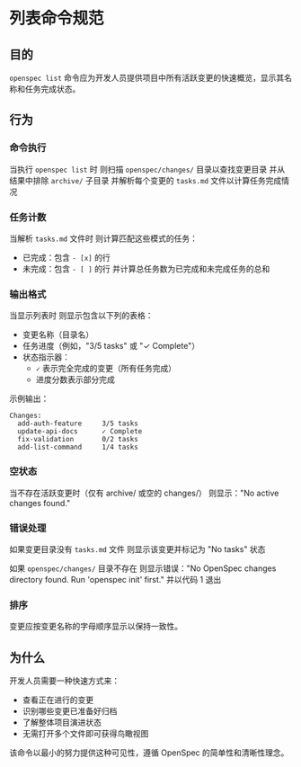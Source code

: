 # 列表命令规范

## 目的

`openspec list` 命令应为开发人员提供项目中所有活跃变更的快速概览，显示其名称和任务完成状态。

## 行为

### 命令执行

当执行 `openspec list` 时
则扫描 `openspec/changes/` 目录以查找变更目录
并从结果中排除 `archive/` 子目录
并解析每个变更的 `tasks.md` 文件以计算任务完成情况

### 任务计数

当解析 `tasks.md` 文件时
则计算匹配这些模式的任务：
- 已完成：包含 `- [x]` 的行
- 未完成：包含 `- [ ]` 的行
并计算总任务数为已完成和未完成任务的总和

### 输出格式

当显示列表时
则显示包含以下列的表格：
- 变更名称（目录名）
- 任务进度（例如，"3/5 tasks" 或 "✓ Complete"）
- 状态指示器：
  - `✓` 表示完全完成的变更（所有任务完成）
  - 进度分数表示部分完成

示例输出：
```
Changes:
  add-auth-feature     3/5 tasks
  update-api-docs      ✓ Complete
  fix-validation       0/2 tasks
  add-list-command     1/4 tasks
```

### 空状态

当不存在活跃变更时（仅有 archive/ 或空的 changes/）
则显示："No active changes found."

### 错误处理

如果变更目录没有 `tasks.md` 文件
则显示该变更并标记为 "No tasks" 状态

如果 `openspec/changes/` 目录不存在
则显示错误："No OpenSpec changes directory found. Run 'openspec init' first."
并以代码 1 退出

### 排序

变更应按变更名称的字母顺序显示以保持一致性。

## 为什么

开发人员需要一种快速方式来：
- 查看正在进行的变更
- 识别哪些变更已准备好归档
- 了解整体项目演进状态
- 无需打开多个文件即可获得鸟瞰视图

该命令以最小的努力提供这种可见性，遵循 OpenSpec 的简单性和清晰性理念。
